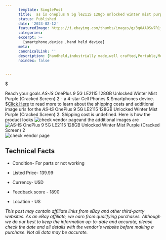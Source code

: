 ```yaml
---
      template: SinglePost
      title:  as is oneplus 9 5g le2115 128gb unlocked winter mist purple cracked screen 2
      status: Published
      date: '2023-02-12'
      featuredImage: https://i.ebayimg.com/thumbs/images/g/3q0AAOSw7R1j5f6E/s-l225.jpg
      categories: 
      excerpt: >-
        [smartphone,device ,hand held device]
      meta:
      canonicalLink: ''
      description: [handheld,industrially made,well crafted,Portable,Mobile,Compact,Convenient,Lightweight,Maneuverable,Man-portable,Miniature,Carriable,Hand-held,Light,Holdable,Transportable,Mobile device,Pocket-sized,On-the-go,Wireless,Cordless,Compact size,Convenient size, smartphone,device ,hand held device]
      noindex: false
      
        
---
```

$

Reach your goals *AS-IS* OnePlus 9 5G LE2115 128GB Unlocked Winter Mist Purple (Cracked Screen) 2 - a 4-star Cell Phones & Smartphones device.
$[Click Here](https://www.ebay.com/itm/225411749886?hash=item347b9657fe%3Ag%3A3q0AAOSw7R1j5f6E&mkevt=1&mkcid=1&mkrid=711-53200-19255-0&campid=%253CePNCampaignId%253E&customid=%253CreferenceId%253E&toolid=10049) to read more to learn about the shipping costs and additional image urls for the *AS-IS* OnePlus 9 5G LE2115 128GB Unlocked Winter Mist Purple (Cracked Screen) 2. Shipping cost is undefined. Here is how the product looks ![check vendor page](https://i.ebayimg.com/thumbs/images/g/3q0AAOSw7R1j5f6E/s-l225.jpg)and the additional images are![*AS-IS* OnePlus 9 5G LE2115 128GB Unlocked Winter Mist Purple (Cracked Screen) 2](https://i.ebayimg.com/images/g/3q0AAOSw7R1j5f6E/s-l1200.jpg)![check vendor page](https://origin-galleryplus.ebayimg.com/ws/web/225411749886_2_0_1/225x225.jpg,https://origin-galleryplus.ebayimg.com/ws/web/225411749886_3_0_1/225x225.jpg)



 ## Technical Facts 



     
      

 - Condition- For parts or not working 


      

 - Listed Price- 139.99 


      

 - Currency- USD 


      

 - Feedback score - 1890 


      

 - Location - US 


      
      

 *_This post may contain affiliate links from eBay and other third-party websites. As an eBay affiliate, we earn from qualifying purchases. Although we do our best to keep the information up-to-date and accurate, please check the date and all details with the vendor's website before making a purchase. Not all data may be accurate._*






